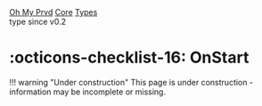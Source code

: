 <div class="ompdoc-reference-breadcrumbs">
<a href="../../../">Oh My Prvd</a>
<a href="../../">Core</a>
<a href="../">Types</a>
</div>

<div class="ompdoc-reference-tags">
<span class="ompdoc-reference-highlight">type</span>
<span class="ompdoc-reference-since">since v0.2</span>
</div>

# :octicons-checklist-16: OnStart

!!! warning "Under construction"
    This page is under construction - information may be incomplete or missing.
